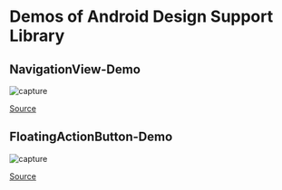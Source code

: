 # Demos of Android Design Support Library

## NavigationView-Demo
![capture](https://github.com/nshmura/DesignSupportLibraryDemo/raw/master/NavigationView-Demo/docs/capture.gif)

[Source](https://github.com/nshmura/DesignSupportLibraryDemo/tree/master/NavigationView-Demo)

## FloatingActionButton-Demo
![capture](https://github.com/nshmura/DesignSupportLibraryDemo/raw/master/FloatingActionButton-Demo/docs/capture.gif)

[Source](https://github.com/nshmura/DesignSupportLibraryDemo/tree/master/FloatingActionButton-Demo)
